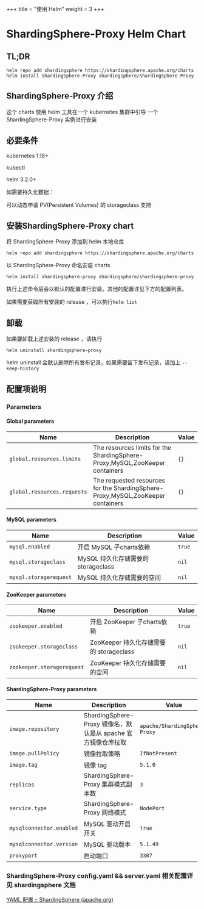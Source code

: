 +++
title = "使用 Helm"
weight = 3
+++
# ShardingSphere-Proxy Helm Chart
## **TL;DR**

```
helm repo add shardingsphere https://shardingsphere.apache.org/charts
helm install ShardingSphere-Proxy shardingsphere/ShardingSphere-Proxy
```

## ShardingSphere-Proxy 介绍

这个 charts 使用 helm 工具在一个 kubernetes 集群中引导 一个 ShardingSphere-Proxy 实例进行安装



## 必要条件

kubernetes 1.18+

kubectl

helm 3.2.0+

如需要持久化数据：

可以动态申请 PV(Persistent Volumes) 的 storageclass 支持

## 安装ShardingSphere-Proxy chart

将 ShardingSphere-Proxy 添加到 helm 本地仓库

```shell
helm repo add shardingsphere https://shardingsphere.apache.org/charts
```

以 ShardingSphere-Proxy 命名安装 charts

```shell
helm install shardingsphere-proxy shardingsphere/shardingsphere-proxy
```

执行上述命令后会以默认的配置进行安装。其他的配置详见下方的配置列表。

如果需要获取所有安装的 release ，可以执行```helm list```

## 卸载

如果要卸载上述安装的 release ，请执行

```shell
helm uninstall shardingsphere-proxy
```

helm uninstall 会默认删除所有发布记录，如果需要留下发布记录，请加上 ```--keep-history```

## 配置项说明
### Parameters

#### Global parameters

| Name                        | Description                                                                     | Value |
| --------------------------- | ------------------------------------------------------------------------------- | ----- |
| `global.resources.limits`   | The resources limits for the ShardingSphere-Proxy,MySQL,ZooKeeper containers    | `{}`  |
| `global.resources.requests` | The requested resources for the ShardingSphere-Proxy,MySQL,ZooKeeper containers | `{}`  |


#### MySQL parameters

| Name                   | Description                 | Value  |
|------------------------|-----------------------------| ------ |
| `mysql.enabled`        | 开启 MySQL 子charts依赖          | `true` |
| `mysql.storageclass`   | MySQL 持久化存储需要的 storageclass | `nil`  |
| `mysql.storagerequest` | MySQL 持久化存储需要的空间            | `nil`  |


#### ZooKeeper parameters

| Name                       | Description                     | Value  |
|----------------------------|---------------------------------| ------ |
| `zookeeper.enabled`        | 开启 ZooKeeper 子charts依赖          | `true` |
| `zookeeper.storageclass`   | ZooKeeper 持久化存储需要的 storageclass | `nil`  |
| `zookeeper.storagerequest` | ZooKeeper 持久化存储需要的空间            | `nil`  |


#### ShardingSphere-Proxy parameters

| Name                     | Description                                   | Value                         |
|--------------------------|-----------------------------------------------| ----------------------------- |
| `image.repository`       | ShardingSphere-Proxy 镜像名，默认是从 apache 官方镜像仓库拉取 | `apache/ShardingSphere-Proxy` |
| `image.pullPolicy`       | 镜像拉取策略                                        | `IfNotPresent`                |
| `image.tag`              | 镜像 tag                                        | `5.1.0`                       |
| `replicas`               | ShardingSphere-Proxy 集群模式副本数                  | `3`                           |
| `service.type`           | ShardingSphere-Proxy 网络模式                     | `NodePort`                    |
| `mysqlconnector.enabled` | MySQL 驱动开启开关                                  | `true`                        |
| `mysqlconnector.version` | MySQL 驱动版本                                    | `5.1.49`                      |
| `proxyport`              | 启动端口                                          | `3307`                        |


### ShardingSphere-Proxy config.yaml && server.yaml 相关配置详见 shardingsphere 文档

[YAML 配置 :: ShardingSphere (apache.org)](https://shardingsphere.apache.org/document/5.1.0/cn/user-manual/shardingsphere-jdbc/yaml-config/)



